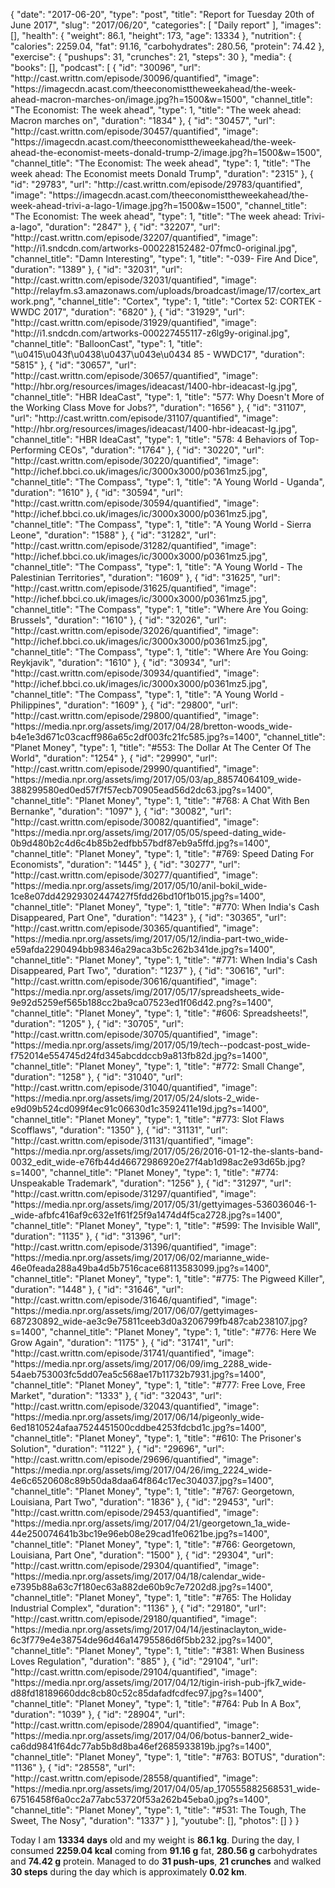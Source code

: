 {
    "date": "2017-06-20",
    "type": "post",
    "title": "Report for Tuesday 20th of June 2017",
    "slug": "2017\/06\/20",
    "categories": [
        "Daily report"
    ],
    "images": [],
    "health": {
        "weight": 86.1,
        "height": 173,
        "age": 13334
    },
    "nutrition": {
        "calories": 2259.04,
        "fat": 91.16,
        "carbohydrates": 280.56,
        "protein": 74.42
    },
    "exercise": {
        "pushups": 31,
        "crunches": 21,
        "steps": 30
    },
    "media": {
        "books": [],
        "podcast": [
            {
                "id": "30096",
                "url": "http:\/\/cast.writtn.com\/episode\/30096\/quantified",
                "image": "https:\/\/imagecdn.acast.com\/theeconomisttheweekahead\/the-week-ahead-macron-marches-on\/image.jpg?h=1500&amp;w=1500",
                "channel_title": "The Economist: The week ahead",
                "type": 1,
                "title": "The week ahead: Macron marches on",
                "duration": "1834"
            },
            {
                "id": "30457",
                "url": "http:\/\/cast.writtn.com\/episode\/30457\/quantified",
                "image": "https:\/\/imagecdn.acast.com\/theeconomisttheweekahead\/the-week-ahead-the-economist-meets-donald-trump-2\/image.jpg?h=1500&amp;w=1500",
                "channel_title": "The Economist: The week ahead",
                "type": 1,
                "title": "The week ahead: The Economist meets Donald Trump",
                "duration": "2315"
            },
            {
                "id": "29783",
                "url": "http:\/\/cast.writtn.com\/episode\/29783\/quantified",
                "image": "https:\/\/imagecdn.acast.com\/theeconomisttheweekahead\/the-week-ahead-trivi-a-lago-1\/image.jpg?h=1500&amp;w=1500",
                "channel_title": "The Economist: The week ahead",
                "type": 1,
                "title": "The week ahead: Trivi-a-lago",
                "duration": "2847"
            },
            {
                "id": "32207",
                "url": "http:\/\/cast.writtn.com\/episode\/32207\/quantified",
                "image": "http:\/\/i1.sndcdn.com\/artworks-000228152482-07fmc0-original.jpg",
                "channel_title": "Damn Interesting",
                "type": 1,
                "title": "-039- Fire And Dice",
                "duration": "1389"
            },
            {
                "id": "32031",
                "url": "http:\/\/cast.writtn.com\/episode\/32031\/quantified",
                "image": "http:\/\/relayfm.s3.amazonaws.com\/uploads\/broadcast\/image\/17\/cortex_artwork.png",
                "channel_title": "Cortex",
                "type": 1,
                "title": "Cortex 52: CORTEK - WWDC 2017",
                "duration": "6820"
            },
            {
                "id": "31929",
                "url": "http:\/\/cast.writtn.com\/episode\/31929\/quantified",
                "image": "http:\/\/i1.sndcdn.com\/artworks-000227455117-z6lg9y-original.jpg",
                "channel_title": "BalloonCast",
                "type": 1,
                "title": "\u0415\u043f\u0438\u0437\u043e\u0434 85 - WWDC17",
                "duration": "5815"
            },
            {
                "id": "30657",
                "url": "http:\/\/cast.writtn.com\/episode\/30657\/quantified",
                "image": "http:\/\/hbr.org\/resources\/images\/ideacast\/1400-hbr-ideacast-lg.jpg",
                "channel_title": "HBR IdeaCast",
                "type": 1,
                "title": "577: Why Doesn't More of the Working Class Move for Jobs?",
                "duration": "1656"
            },
            {
                "id": "31107",
                "url": "http:\/\/cast.writtn.com\/episode\/31107\/quantified",
                "image": "http:\/\/hbr.org\/resources\/images\/ideacast\/1400-hbr-ideacast-lg.jpg",
                "channel_title": "HBR IdeaCast",
                "type": 1,
                "title": "578: 4 Behaviors of Top-Performing CEOs",
                "duration": "1764"
            },
            {
                "id": "30220",
                "url": "http:\/\/cast.writtn.com\/episode\/30220\/quantified",
                "image": "http:\/\/ichef.bbci.co.uk\/images\/ic\/3000x3000\/p0361mz5.jpg",
                "channel_title": "The Compass",
                "type": 1,
                "title": "A Young World - Uganda",
                "duration": "1610"
            },
            {
                "id": "30594",
                "url": "http:\/\/cast.writtn.com\/episode\/30594\/quantified",
                "image": "http:\/\/ichef.bbci.co.uk\/images\/ic\/3000x3000\/p0361mz5.jpg",
                "channel_title": "The Compass",
                "type": 1,
                "title": "A Young World - Sierra Leone",
                "duration": "1588"
            },
            {
                "id": "31282",
                "url": "http:\/\/cast.writtn.com\/episode\/31282\/quantified",
                "image": "http:\/\/ichef.bbci.co.uk\/images\/ic\/3000x3000\/p0361mz5.jpg",
                "channel_title": "The Compass",
                "type": 1,
                "title": "A Young World - The Palestinian Territories",
                "duration": "1609"
            },
            {
                "id": "31625",
                "url": "http:\/\/cast.writtn.com\/episode\/31625\/quantified",
                "image": "http:\/\/ichef.bbci.co.uk\/images\/ic\/3000x3000\/p0361mz5.jpg",
                "channel_title": "The Compass",
                "type": 1,
                "title": "Where Are You Going: Brussels",
                "duration": "1610"
            },
            {
                "id": "32026",
                "url": "http:\/\/cast.writtn.com\/episode\/32026\/quantified",
                "image": "http:\/\/ichef.bbci.co.uk\/images\/ic\/3000x3000\/p0361mz5.jpg",
                "channel_title": "The Compass",
                "type": 1,
                "title": "Where Are You Going: Reykjavik",
                "duration": "1610"
            },
            {
                "id": "30934",
                "url": "http:\/\/cast.writtn.com\/episode\/30934\/quantified",
                "image": "http:\/\/ichef.bbci.co.uk\/images\/ic\/3000x3000\/p0361mz5.jpg",
                "channel_title": "The Compass",
                "type": 1,
                "title": "A Young World - Philippines",
                "duration": "1609"
            },
            {
                "id": "29800",
                "url": "http:\/\/cast.writtn.com\/episode\/29800\/quantified",
                "image": "https:\/\/media.npr.org\/assets\/img\/2017\/04\/28\/bretton-woods_wide-b4e1e3d671c03cacff986a65c2df003fc21fc585.jpg?s=1400",
                "channel_title": "Planet Money",
                "type": 1,
                "title": "#553: The Dollar At The Center Of The World",
                "duration": "1254"
            },
            {
                "id": "29990",
                "url": "http:\/\/cast.writtn.com\/episode\/29990\/quantified",
                "image": "https:\/\/media.npr.org\/assets\/img\/2017\/05\/03\/ap_88574064109_wide-388299580ed0ed57f7f57ecb70905ead56d2dc63.jpg?s=1400",
                "channel_title": "Planet Money",
                "type": 1,
                "title": "#768: A Chat With Ben Bernanke",
                "duration": "1097"
            },
            {
                "id": "30082",
                "url": "http:\/\/cast.writtn.com\/episode\/30082\/quantified",
                "image": "https:\/\/media.npr.org\/assets\/img\/2017\/05\/05\/speed-dating_wide-0b9d480b2c4d6c4b85b2edfbb57bdf87eb9a5ffd.jpg?s=1400",
                "channel_title": "Planet Money",
                "type": 1,
                "title": "#769: Speed Dating For Economists",
                "duration": "1445"
            },
            {
                "id": "30277",
                "url": "http:\/\/cast.writtn.com\/episode\/30277\/quantified",
                "image": "https:\/\/media.npr.org\/assets\/img\/2017\/05\/10\/anil-bokil_wide-1ce8e07dd42929302447427f5fdd26bd10f1b015.jpg?s=1400",
                "channel_title": "Planet Money",
                "type": 1,
                "title": "#770: When India's Cash Disappeared, Part One",
                "duration": "1423"
            },
            {
                "id": "30365",
                "url": "http:\/\/cast.writtn.com\/episode\/30365\/quantified",
                "image": "https:\/\/media.npr.org\/assets\/img\/2017\/05\/12\/india-part-two_wide-e59afda2290494bb98346a29aca3b5c262b341de.jpg?s=1400",
                "channel_title": "Planet Money",
                "type": 1,
                "title": "#771: When India's Cash Disappeared, Part Two",
                "duration": "1237"
            },
            {
                "id": "30616",
                "url": "http:\/\/cast.writtn.com\/episode\/30616\/quantified",
                "image": "https:\/\/media.npr.org\/assets\/img\/2017\/05\/17\/spreadsheets_wide-9e92d5259ef565b188cc2ba9ca07523ed1f06d42.png?s=1400",
                "channel_title": "Planet Money",
                "type": 1,
                "title": "#606: Spreadsheets!",
                "duration": "1205"
            },
            {
                "id": "30705",
                "url": "http:\/\/cast.writtn.com\/episode\/30705\/quantified",
                "image": "https:\/\/media.npr.org\/assets\/img\/2017\/05\/19\/tech--podcast-post_wide-f752014e554745d24fd345abcddccb9a813fb82d.jpg?s=1400",
                "channel_title": "Planet Money",
                "type": 1,
                "title": "#772: Small Change",
                "duration": "1258"
            },
            {
                "id": "31040",
                "url": "http:\/\/cast.writtn.com\/episode\/31040\/quantified",
                "image": "https:\/\/media.npr.org\/assets\/img\/2017\/05\/24\/slots-2_wide-e9d09b524cd099f4ec91c06630d1c3592411e19d.jpg?s=1400",
                "channel_title": "Planet Money",
                "type": 1,
                "title": "#773: Slot Flaws Scofflaws",
                "duration": "1350"
            },
            {
                "id": "31131",
                "url": "http:\/\/cast.writtn.com\/episode\/31131\/quantified",
                "image": "https:\/\/media.npr.org\/assets\/img\/2017\/05\/26\/2016-01-12-the-slants-band-0032_edit_wide-e76fb44d46672986920e27f4ab1d98ac2e93d65b.jpg?s=1400",
                "channel_title": "Planet Money",
                "type": 1,
                "title": "#774: Unspeakable Trademark",
                "duration": "1256"
            },
            {
                "id": "31297",
                "url": "http:\/\/cast.writtn.com\/episode\/31297\/quantified",
                "image": "https:\/\/media.npr.org\/assets\/img\/2017\/05\/31\/gettyimages-536036046-1-_wide-afbfc416af9c632e1f61f25f9a1474d4f5ca2728.jpg?s=1400",
                "channel_title": "Planet Money",
                "type": 1,
                "title": "#599: The Invisible Wall",
                "duration": "1135"
            },
            {
                "id": "31396",
                "url": "http:\/\/cast.writtn.com\/episode\/31396\/quantified",
                "image": "https:\/\/media.npr.org\/assets\/img\/2017\/06\/02\/marianne_wide-46e0feada288a49ba4d5b7516cace68113583099.jpg?s=1400",
                "channel_title": "Planet Money",
                "type": 1,
                "title": "#775: The Pigweed Killer",
                "duration": "1448"
            },
            {
                "id": "31646",
                "url": "http:\/\/cast.writtn.com\/episode\/31646\/quantified",
                "image": "https:\/\/media.npr.org\/assets\/img\/2017\/06\/07\/gettyimages-687230892_wide-ae3c9e75811ceeb3d0a3206799fb487cab238107.jpg?s=1400",
                "channel_title": "Planet Money",
                "type": 1,
                "title": "#776: Here We Grow Again",
                "duration": "1175"
            },
            {
                "id": "31741",
                "url": "http:\/\/cast.writtn.com\/episode\/31741\/quantified",
                "image": "https:\/\/media.npr.org\/assets\/img\/2017\/06\/09\/img_2288_wide-54aeb753003fc5dd07ea5c568ae17b11732b7931.jpg?s=1400",
                "channel_title": "Planet Money",
                "type": 1,
                "title": "#777: Free Love, Free Market",
                "duration": "1333"
            },
            {
                "id": "32043",
                "url": "http:\/\/cast.writtn.com\/episode\/32043\/quantified",
                "image": "https:\/\/media.npr.org\/assets\/img\/2017\/06\/14\/pigeonly_wide-6ed1810524afaa7524451500cddbe4253fdcbd1c.jpg?s=1400",
                "channel_title": "Planet Money",
                "type": 1,
                "title": "#610: The Prisoner's Solution",
                "duration": "1122"
            },
            {
                "id": "29696",
                "url": "http:\/\/cast.writtn.com\/episode\/29696\/quantified",
                "image": "https:\/\/media.npr.org\/assets\/img\/2017\/04\/26\/img_2224_wide-4e6c6520608c89b50da8daa64f864c17ec304037.jpg?s=1400",
                "channel_title": "Planet Money",
                "type": 1,
                "title": "#767: Georgetown, Louisiana, Part Two",
                "duration": "1836"
            },
            {
                "id": "29453",
                "url": "http:\/\/cast.writtn.com\/episode\/29453\/quantified",
                "image": "https:\/\/media.npr.org\/assets\/img\/2017\/04\/21\/georgetown_1a_wide-44e250074641b3bc19e96eb08e29cad1fe0621be.jpg?s=1400",
                "channel_title": "Planet Money",
                "type": 1,
                "title": "#766: Georgetown, Louisiana, Part One",
                "duration": "1500"
            },
            {
                "id": "29304",
                "url": "http:\/\/cast.writtn.com\/episode\/29304\/quantified",
                "image": "https:\/\/media.npr.org\/assets\/img\/2017\/04\/18\/calendar_wide-e7395b88a63c7f180ec63a882de60b9c7e7202d8.jpg?s=1400",
                "channel_title": "Planet Money",
                "type": 1,
                "title": "#765: The Holiday Industrial Complex",
                "duration": "1136"
            },
            {
                "id": "29180",
                "url": "http:\/\/cast.writtn.com\/episode\/29180\/quantified",
                "image": "https:\/\/media.npr.org\/assets\/img\/2017\/04\/14\/jestinaclayton_wide-6c3f779e4e38754de96d46a14795586d6f5bb232.jpg?s=1400",
                "channel_title": "Planet Money",
                "type": 1,
                "title": "#381: When Business Loves Regulation",
                "duration": "885"
            },
            {
                "id": "29104",
                "url": "http:\/\/cast.writtn.com\/episode\/29104\/quantified",
                "image": "https:\/\/media.npr.org\/assets\/img\/2017\/04\/12\/tigin-irish-pub-jfk7_wide-d88fd18189660ddc8cb80c52c85dafadfcdfec97.jpg?s=1400",
                "channel_title": "Planet Money",
                "type": 1,
                "title": "#764: Pub In A Box",
                "duration": "1039"
            },
            {
                "id": "28904",
                "url": "http:\/\/cast.writtn.com\/episode\/28904\/quantified",
                "image": "https:\/\/media.npr.org\/assets\/img\/2017\/04\/06\/botus-banner2_wide-ca6dd9841f64dc77ab5b8d8ba46ef2685933819b.jpg?s=1400",
                "channel_title": "Planet Money",
                "type": 1,
                "title": "#763: BOTUS",
                "duration": "1136"
            },
            {
                "id": "28558",
                "url": "http:\/\/cast.writtn.com\/episode\/28558\/quantified",
                "image": "https:\/\/media.npr.org\/assets\/img\/2017\/04\/05\/ap_170555882568531_wide-67516458f6a0cc2a77abc53720f53a262b45eba0.jpg?s=1400",
                "channel_title": "Planet Money",
                "type": 1,
                "title": "#531: The Tough, The Sweet, The Nosy",
                "duration": "1337"
            }
        ],
        "youtube": [],
        "photos": []
    }
}

Today I am <strong>13334 days</strong> old and my weight is <strong>86.1 kg</strong>. During the day, I consumed <strong>2259.04 kcal</strong> coming from <strong>91.16 g</strong> fat, <strong>280.56 g</strong> carbohydrates and <strong>74.42 g</strong> protein. Managed to do <strong>31 push-ups</strong>, <strong>21 crunches</strong> and walked <strong>30 steps</strong> during the day which is approximately <strong>0.02 km</strong>.